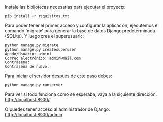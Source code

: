 instale las bibliotecas necesarias para ejecutar el proyecto:
```
pip install -r requisitos.txt
```
Para poder tener el primer acceso y configurar la aplicación, ejecutemos el comando
'migrate' para generar la base de datos Django predeterminada (SQLite). Y luego crea el superusuario:
```
python manage.py migrate
python manage.py createsuperuser
Apodo/Usuario: admini
Correo electrónico: admin@mail.com
Contraseña: 
Contraseña de nuevo:
```

Para iniciar el servidor después de este paso debes:
```
python manage.py runserver
```


Para ver si todo funciona como se esperaba, vaya a la siguiente dirección:
[http://localhost:8000/](http://localhost:8000/)

O puedes tener acceso al administrador de Django:
[http://localhost:8000/admin](http://localhost:8000/admin)